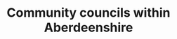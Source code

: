---
schema: default
title: Community councils within Aberdeenshire
organization: Aberdeenshire Council
notes: >-
    
resources:
  - name: Community councils within Aberdeenshire KMZ
  - url: >-
      https://online.aberdeenshire.gov.uk/apps/OpenData/kml/aberdeenshire_community_councils.kmz
  - format: KMZ
license: Open Government Licence 3.0 (United Kingdom)
category:


  - Admininstration
  -  boundaries
  -  committeesmaintainer: Aberdeenshire Council
maintainer_email: someone@example.com
---